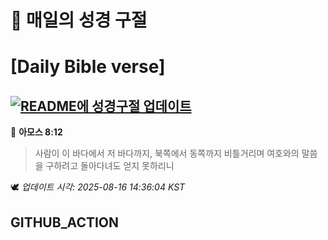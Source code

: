 # 🙏 매일의 성경 구절
# [Daily Bible verse]
## [![README에 성경구절 업데이트](https://github.com/DONGSUKA/first_test/actions/workflows/update-readme-bible.yml/badge.svg)](https://github.com/DONGSUKA/first_test/actions/workflows/update-readme-bible.yml)
<!-- START_BIBLE_VERSE -->
📖 **아모스 8:12**
> 사람이 이 바다에서 저 바다까지, 북쪽에서 동쪽까지 비틀거리며 여호와의 말씀을 구하려고 돌아다녀도 얻지 못하리니

🕊️ _업데이트 시각: 2025-08-16 14:36:04 KST_
  <!-- END_BIBLE_VERSE -->
## GITHUB_ACTION
